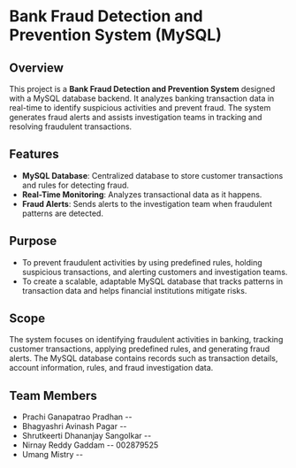 # Bank Fraud Detection and Prevention System (MySQL)

## Overview
This project is a **Bank Fraud Detection and Prevention System** designed with a MySQL database backend. It analyzes banking transaction data in real-time to identify suspicious activities and prevent fraud. The system generates fraud alerts and assists investigation teams in tracking and resolving fraudulent transactions.

## Features
- **MySQL Database**: Centralized database to store customer transactions and rules for detecting fraud.
- **Real-Time Monitoring**: Analyzes transactional data as it happens.
- **Fraud Alerts**: Sends alerts to the investigation team when fraudulent patterns are detected.

## Purpose
- To prevent fraudulent activities by using predefined rules, holding suspicious transactions, and alerting customers and investigation teams.
- To create a scalable, adaptable MySQL database that tracks patterns in transaction data and helps financial institutions mitigate risks.
  
## Scope
The system focuses on identifying fraudulent activities in banking, tracking customer transactions, applying predefined rules, and generating fraud alerts. The MySQL database contains records such as transaction details, account information, rules, and fraud investigation data.



## Team Members
- Prachi Ganapatrao Pradhan          --
- Bhagyashri Avinash Pagar           --
- Shrutkeerti Dhananjay Sangolkar    --
- Nirnay Reddy Gaddam                -- 002879525
- Umang Mistry                       --
